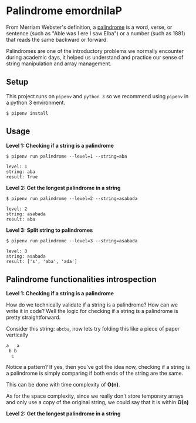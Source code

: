 # Palindrome emordnilaP

From Merriam Webster's definition, a [palindrome](https://www.merriam-webster.com/dictionary/palindrome) 
is a word, verse, or sentence (such as "Able was I ere I saw Elba") or a number (such as 1881) 
that reads the same backward or forward.

Palindromes are one of the introductory problems we normally encounter
during academic days, it helped us understand and practice our sense of
string manipulation and array management.


## Setup

This project runs on `pipenv` and `python 3` so we recommend using `pipenv` in a python 3 environment.

```shell
$ pipenv install
```

## Usage

**Level 1: Checking if a string is a palindrome**

```shell
$ pipenv run palindrome --level=1 --string=aba

level: 1
string: aba
result: True
```

**Level 2: Get the longest palindrome in a string**

```shell
$ pipenv run palindrome --level=2 --string=asabada

level: 2
string: asabada
result: aba
```

**Level 3: Split string to palindromes**

```shell
$ pipenv run palindrome --level=3 --string=asabada

level: 3
string: asabada
result: ['s', 'aba', 'ada']
```


## Palindrome functionalities introspection

**Level 1: Checking if a string is a palindrome**

How do we technically validate if a string is a palindrome? How can we write it in code?
Well the logic for checking if a string is a palindrome is pretty straightforward.

Consider this string: `abcba`, now lets try folding this like a piece of paper vertically

```
a   a
 b b
  c
```

Notice a pattern? If yes, then you've got the idea now, checking if a string is a palindrome is
simply comparing if both ends of the string are the same.

This can be done with time complexity of **O(n)**.

As for the space complexity, since we really don't store temporary arrays
and only use a copy of the original string, we could say that it is within **Ω(n)**

**Level 2: Get the longest palindrome in a string**